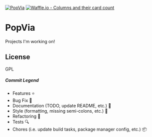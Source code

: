 [![PopVia](http://img.shields.io/badge/popvia.com-active-orange.svg)](http://popvia.com)
[![Waffle.io - Columns and their card count](https://badge.waffle.io/ceciliaconsta3/PopVia.png?columns=all)](https://waffle.io/ceciliaconsta3/PopVia?utm_source=badge)
# PopVia
Projects I'm working on!



## License
GPL

##### Commit Legend
* Features :star: 
* Bug Fix :wrench:
* Documentation (TODO, update README, etc.) :scroll:
* Style (formatting, missing semi-colons, etc.) :art:
* Refactoring :construction:
* Tests :mag:
* Chores (i.e. update build tasks, package manager config, etc.) :package:
